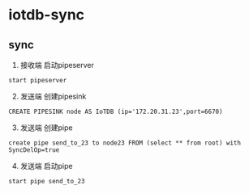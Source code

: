 # iotdb-sync
## sync

1. 接收端 启动pipeserver
```
start pipeserver
```
2. 发送端 创建pipesink
```
CREATE PIPESINK node AS IoTDB (ip='172.20.31.23',port=6670)
```
3. 发送端 创建pipe
```
create pipe send_to_23 to node23 FROM (select ** from root) with SyncDelOp=true
```
4. 发送端 启动pipe
```
start pipe send_to_23
```